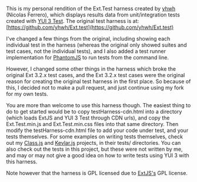 This is my personal rendition of the Ext.Test harness created by [yhwh](https://github.com/yhwh) (Nicolas Ferrero), which displays results data from unit/integration tests created with [YUI 3 Test](http://yuilibrary.com/yui/docs/test/). The original test harness is at: [https://github.com/yhwh/Ext.test](https://github.com/yhwh/Ext.test)

I've changed a few things from the original, including showing each individual test in the harness (whereas the original only showed suites and test cases, not the individual tests), and I also added a test runner implementation for [PhantomJS](http://www.phantomjs.org/) to run tests from the command line. 

However, I changed some other things in the harness which broke the original Ext 3.2.x test cases, and the Ext 3.2.x test cases were the original reason for creating the original test harness in the first place. So because of this, I decided not to make a pull request, and just continue using my fork for my own tests.

You are more than welcome to use this harness though. The easiest thing to do to get started would be to copy testHarness-cdn.html into a directory (which loads ExtJS and YUI 3 Test through CDN urls), and copy the Ext.Test.min.js and Ext.Test.min.css files into that same directory. Then modify the testHarness-cdn.html file to add your code under test, and your tests themselves. For some examples on writing tests themselves, check out my [Class.js](https://github.com/gregjacobs/Class.js) and [Kevlar.js](https://github.com/gregjacobs/Kevlar.js) projects, in their tests/ directories. You can also check out the tests in this project, but these were not written by me, and may or may not give a good idea on how to write tests using YUI 3 with this harness.

Note however that the harness is GPL licensed due to [ExtJS's](http://www.sencha.com) GPL license.
